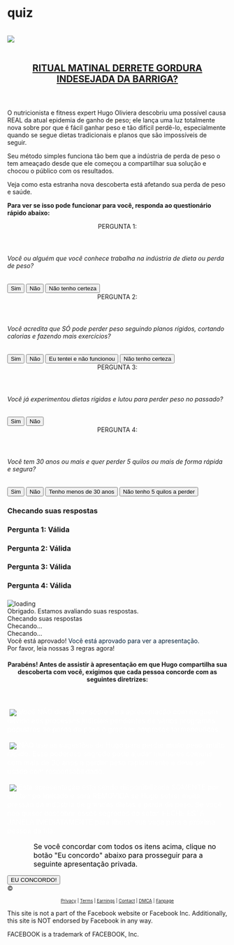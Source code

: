 # quiz
<!DOCTYPE html>
<!--[if lt IE 7]>     <html class="no-js lt-ie9 lt-ie8 lt-ie7" xmlns:fb="http://ogp.me/ns/fb#"><![endif]-->
<!--[if IE 7]>        <html class="no-js lt-ie9 lt-ie8" xmlns:fb="http://ogp.me/ns/fb#"><![endif]-->
<!--[if IE 8]>        <html class="no-js lt-ie9" xmlns:fb="http://ogp.me/ns/fb#"><![endif]-->
<!--[if gt IE 8]><!--><html class="no-js" xmlns:fb="http://ogp.me/ns/fb#"><!--<![endif]-->
<head>
<meta charset="utf-8">
<meta http-equiv="X-UA-Compatible" content="IE=edge,chrome=1">
<title>RITUAL MATINAL DERRETE GORDURA INDESEJADA DA BARRIGA?</title>
<meta name="description" content="SIMPLE MORNING RITUAL MELTS UNWANTED BELLY FAT FAST?">
<meta name="keywords" content="SIMPLE MORNING RITUAL MELTS UNWANTED BELLY FAT FAST?">
<meta name="viewport" content="width=device-width, initial-scale=1.0, maximum-scale=1.0, user-scalable=no">
<link rel="stylesheet" href="css/normalize.min.css" type="text/css">
<link rel="stylesheet" href="css/presell.min.css" type="text/css">
<link rel="stylesheet" href="css/mobile.css" type="text/css">
<link rel="stylesheet" href="css/font-awesome.min.css">
<link href="css/css.css" rel="stylesheet" type="text/css">
<script src="js/modernizr-2.6.2-respond-1.1.0.min.js"></script>
<script>
var answers = [];
answers[1] = [];
answers[1][1] = [];
answers[1][2] = [];
answers[1][3] = [];
answers[1][1][1] = 'Yes ';
answers[1][2][1] = 'No';
answers[1][3][1] = 'Not Sure';
answers[2] = [];
answers[2][1] = [];
answers[2][2] = [];
answers[2][3] = [];
answers[2][4] = [];
answers[2][1][1] = 'Yes';
answers[2][2][1] = 'No';
answers[2][3][1] = 'I\'ve tried those and it didn\'t work';
answers[2][4][1] = 'I\'m not sure';
answers[3] = [];
answers[3][1] = [];
answers[3][2] = [];
answers[3][1][1] = 'Yes';
answers[3][2][1] = 'No';
answers[4] = [];
answers[4][1] = [];
answers[4][2] = [];
answers[4][3] = [];
answers[4][4] = [];
answers[4][1][1] = 'Yes';
answers[4][2][1] = 'No';
answers[4][3][1] = 'I\'m under 30 years old ';
answers[4][4][1] = 'I don\'t have 10 pounds to lose';
</script>
<script src="js/aes.js" type="text/javascript"></script>
<script src="js/aeslib.js" type="text/javascript"></script>
<script type="text/javascript">
	function redirect() {
		location.href = "https://queimade3semanas.com/new147/"
	}
	</script>
</head>
<body>
<!--[if lt IE 7]>
<p class="chromeframe">You are using an <strong>outdated</strong> browser. Please <a href="http://browsehappy.com/">upgrade your browser</a>
or <a href="http://www.google.com/chromeframe/?redirect=true">activate Google Chrome Frame</a> to improve your experience.</p>
<![endif]-->
<div class="wrapper main clearfix">
<div id="headerBox" class="clearfix">
<aside id="imageBox">
<a href="#" id="image" data-tracking-suffix="i" onclick="redirect();"><img style="border:0px solid #222;margin:16px 0px 17px;0px;" src="images/fbf.jpg" id="q1-image" class="headerImage" data-step="1"></a>
</aside>
<section id="headerContent">
<header id="headerTitle">
<h2><a href="#" id="headline" data-tracking-suffix="h" onclick="redirect();">RITUAL MATINAL DERRETE GORDURA INDESEJADA DA BARRIGA?</a></h2>
</header>
<section id="headerText">
<p></p><p>O nutricionista e fitness expert Hugo Oliviera descobriu uma possível causa REAL da atual epidemia de ganho de peso; ele lança uma luz totalmente nova sobre por que é fácil ganhar peso e tão difícil perdê-lo, especialmente quando se segue dietas tradicionais e planos que são impossíveis de seguir.</p> <p>Seu método simples funciona tão bem que a indústria de perda de peso o tem ameaçado desde que ele começou a compartilhar sua solução e chocou o público com os resultados.</p> <p>Veja como esta estranha nova descoberta está afetando sua perda de peso e saúde.</p> <b>Para ver se isso pode funcionar para você, responda ao questionário rápido abaixo:</b><p></p>
</section>
</section>
</div>
<div id="surveyBox" class="clearfix">
<div id="questionBox" class="clearfix">
<article id="step1" class="questionStep clearfix" data-step="1">
<header>PERGUNTA 1:</header>
<h6>Você ou alguém que você conhece trabalha na indústria de dieta ou perda de peso?</h6>
<button class="stepButton yesBtn s1" data-step="1" id="q1a1">Sim</button>
<button class="stepButton yesBtn s1" data-step="1" id="q1a2">Não</button>
<button class="stepButton yesBtn s1" data-step="1" id="q1a3">Não tenho certeza</button>
</article>
<article id="step2" class="questionStep clearfix" data-step="2">
<header>PERGUNTA 2:</header>
<h6>Você acredita que SÓ pode perder peso seguindo planos rígidos, cortando calorias e fazendo mais exercícios?</h6>
<button class="stepButton wordyButton yesBtn s2" data-step="2" id="q2a1">Sim</button>
<button class="stepButton wordyButton yesBtn s2" data-step="2" id="q2a2">Não</button>
<button class="stepButton wordyButton yesBtn s2" data-step="2" id="q2a3">Eu tentei e não funcionou</button>
<button class="stepButton wordyButton yesBtn s2" data-step="2" id="q2a4">Não tenho certeza</button>
</article>
<article id="step3" class="questionStep clearfix" data-step="3">
<header>PERGUNTA 3:</header>
<h6>Você já experimentou dietas rígidas e lutou para perder peso no passado?</h6>
<button class="stepButton yesBtn s3" data-step="3" id="q3a1">Sim</button>
<button class="stepButton yesBtn s3" data-step="3" id="q3a2">Não</button>
</article>
<article id="step4" class="questionStep clearfix" data-step="4">
<header>PERGUNTA 4:</header>
<h6>Você tem 30 anos ou mais e quer perder 5 quilos ou mais de forma rápida e segura?</h6>
<button class="stepButton wordyButton yesBtn s4" data-step="4" id="q4a1">Sim</button>
<button class="stepButton wordyButton yesBtn s4" data-step="4" id="q4a2">Não</button>
<button class="stepButton wordyButton yesBtn s4" data-step="4" id="q4a3">Tenho menos de 30 anos</button>
<button class="stepButton wordyButton yesBtn s4" data-step="4" id="q4a4">Não tenho 5 quilos a perder</button>
</article>
</div>
<div id="surveyEval" class="clearfix">
<h3 id="pss1-title" class="evalTitle" data-step="1">Checando suas respostas</h3>
<h3 id="pss2-title" class="evalTitle" data-step="2">Pergunta 1: Válida</h3>
<h3 id="pss3-title" class="evalTitle" data-step="3">Pergunta 2: Válida</h3>
<h3 id="pss4-title" class="evalTitle" data-step="4">Pergunta 3: Válida</h3>
<h3 id="pss5-title" class="evalTitle" data-step="5">Pergunta 4: Válida</h3>
<h3 id="pss6-title" class="evalTitle" data-step="6"></h3>
<img src="images/loading.gif" alt="loading" id="loadingImage" class="loading">
<aside id="pss1-text" class="evalText" data-step="1">Obrigado. Estamos avaliando suas respostas.</aside>
<aside id="pss2-text" class="evalText" data-step="2">Checando suas respostas</aside>
<aside id="pss3-text" class="evalText" data-step="3">Checando...</aside>
<aside id="pss4-text" class="evalText" data-step="4">Checando...</aside>
<aside id="pss5-text" class="evalText" data-step="5">Você está aprovado! <span style="color:#021f38;">Você está aprovado para ver a apresentação.</span></aside>
<aside id="pss6-text" class="evalText" data-step="6">Por favor, leia nossas 3 regras agora!</aside>
</div>
<div id="congratsBox" class="clearfix">
<article id="surveyEnd2">
<header>
<h4>Parabéns! Antes de assistir à apresentação em que Hugo compartilha sua descoberta com você, exigimos que cada pessoa concorde com as seguintes diretrizes:</h4>
</header>
<section>
<div style="color:#FFFFFF;font-size:16px;text-align:left;">
<span><p><img src="images/1.png" style="vertical-align:middle;padding-left:5px;padding-right:5px;">Você NÃO deve falar sobre esta apresentação com ninguém devido aos processos judiciais pendentes de vários programas populares de perda de peso e grandes empresas farmacêuticas.</p></span>
<span><p><img src="images/2.png" style="vertical-align:middle;padding-left:5px;padding-right:5px;">NÃO use as sugestões de Hugo para perder muito peso, muito rápido. Esse poderoso segredo pode ajudar mulheres comuns com mais de 30 anos a perder peso rapidamente e deve ser usado com responsabilidade.</p></span>
<span><p><img src="images/3.png" style="vertical-align:middle;padding-left:5px;padding-right:5px;">Esta apresentação está sendo disponibilizada SOMENTE por um tempo limitado e será REMOVIDA se Hugo sofrer muita pressão da indústria de grandes dietas e perda de peso. Se você não quiser descobrir esses segredos do setor, FECHE ESTA JANELA IMEDIATAMENTE para liberar sua vaga para a próxima pessoa da fila.</p></span>
<p style="padding-left:60px;color:#000000;">Se você concordar com todos os itens acima, clique no botão "Eu concordo" abaixo para prosseguir para a seguinte apresentação privada.</p>
</div>
</section>
<button id="surveyAgree" data-tracking-suffix class="stepButton yesBtn" onclick="redirect();">EU CONCORDO!</button>
</article>
</div>
</div>
<div id="footer">&copy; <script type="text/javascript">var cur = 2014; var year = new Date(); if(cur == year.getFullYear()) year = year.getFullYear(); else year = cur + ' - ' + year.getFullYear(); document.write(year);</script>
<p style="text-align: center;"><span style="font-size: x-small;"><a href="privacy-policy.html">Privacy</a> | <a href="terms-of-service.html">Terms</a> | <a href="disclosure-agreement.html">Earnings</a> | <a href="contact.php">Contact</a> | <a href="DMCA.html">DMCA</a> | <a href="https://Facebook.com">Fanpage</a></span></p>
<p>This site is not a part of the Facebook website or Facebook Inc. Additionally, this site is NOT endorsed by Facebook in any way.</p>
<p>FACEBOOK is a trademark of FACEBOOK, Inc.</p>
</div>
<script>
		var noTimeLeft  = "alguns segundos";
		var minutesTxt  = " minutos e ";
		var secondsTxt  = " segundos";
		var redirTime   = "28800";
		var trackEvents = "1";
	</script>
<script src="js/jquery.min.js"></script>
<script src="js/presell.min.js"></script>
</div></body>
</html>
